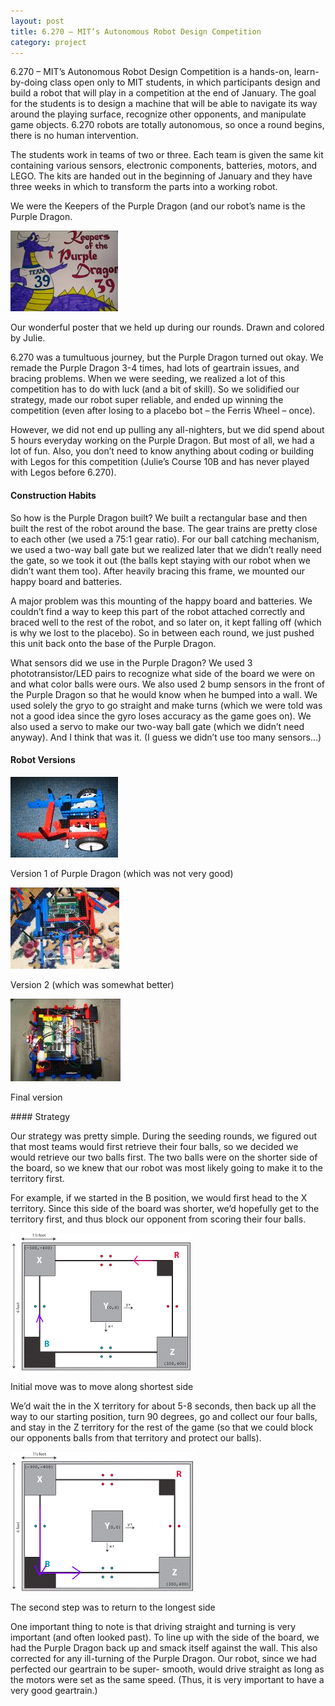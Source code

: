 ```yaml
---
layout: post
title: 6.270 – MIT’s Autonomous Robot Design Competition
category: project
---
```

6\.270 – MIT’s Autonomous Robot Design Competition is a hands-on, learn-by-doing class open only to MIT students, in which participants design and build a robot that will play in a competition at the end of January. The goal for the students is to design a machine that will be able to navigate its way around the playing surface, recognize other opponents, and manipulate game objects. 6.270 robots are totally autonomous, so once a round begins, there is no human intervention.

The students work in teams of two or three. Each team is given the same kit containing various sensors, electronic components, batteries, motors, and LEGO. The kits are handed out in the beginning of January and they have three weeks in which to transform the parts into a working robot.

We were the Keepers of the Purple Dragon (and our robot’s name is the Purple Dragon.

<div class="gallery-item-block">
    <img class="gallery-img" src="/photos/other/6.270/image868.jpeg" />
    <p class="muted caption">Our wonderful poster that we held up during our rounds. Drawn and colored by Julie.</p>
</div>

6\.270 was a tumultuous journey, but the Purple Dragon turned out okay. We remade the Purple Dragon 3-4 times, had lots of geartrain issues, and bracing problems. When we were seeding, we realized a lot of this competition has to do with luck (and a bit of skill). So we solidified our strategy, made our robot super reliable, and ended up winning the competition (even after losing to a placebo bot – the Ferris Wheel – once).

However, we did not end up pulling any all-nighters, but we did spend about 5 hours everyday working on the Purple Dragon. But most of all, we had a lot of fun. Also, you don’t need to know anything about coding or building with Legos for this competition (Julie’s Course 10B and has never played with Legos before 6.270).

#### Construction Habits

So how is the Purple Dragon built? We built a rectangular base and then built the rest of the robot around the base. The gear trains are pretty close to each other (we used a 75:1 gear ratio). For our ball catching mechanism, we used a two-way ball gate but we realized later that we didn’t really need the gate, so we took it out (the balls kept staying with our robot when we didn’t want them too). After heavily bracing this frame, we mounted our happy board and batteries.

A major problem was this mounting of the happy board and batteries. We couldn’t find a way to keep this part of the robot attached correctly and braced well to the rest of the robot, and so later on, it kept falling off (which is why we lost to the placebo). So in between each round, we just pushed this unit back onto the base of the Purple Dragon.

What sensors did we use in the Purple Dragon? We used 3 phototransistor/LED pairs to recognize what side of the board we were on and what color balls were ours. We also used 2 bump sensors in the front of the Purple Dragon so that he would know when he bumped into a wall. We used solely the gryo to go straight and make turns (which we were told was not a good idea since the gyro loses accuracy as the game goes on). We also used a servo to make our two-way ball gate (which we didn’t need anyway). And I think that was it. (I guess we didn’t use too many sensors…)

#### Robot Versions

<div class="gallery-item-block">
    <img class="gallery-img" src="/photos/other/6.270/image1089.jpeg" />
    <p class="muted caption">Version 1 of Purple Dragon (which was not very good)</p>
</div>

<div class="gallery-item-block">
    <img class="gallery-img" src="/photos/other/6.270/image1085.jpeg" />
    <p class="muted caption">Version 2 (which was somewhat better)</p>
</div>

<div class="gallery-item-block">
    <img class="gallery-img" src="/photos/other/6.270/image524.jpeg" />
    <p class="muted caption">Final version</p>
</div>
#### Strategy

Our strategy was pretty simple. During the seeding rounds, we figured out that most teams would first retrieve their four balls, so we decided we would retrieve our two balls first. The two balls were on the shorter side of the board, so we knew that our robot was most likely going to make it to the territory first.

For example, if we started in the B position, we would first head to the X territory. Since this side of the board was shorter, we’d hopefully get to the territory first, and thus block our opponent from scoring their four balls.

<div class="gallery-item-block">
    <img class="gallery-img" src="/photos/other/6.270/image6351.gif" />
    <p class="muted caption">Initial move was to move along shortest side</p>
</div>

We’d wait the in the X territory for about 5-8 seconds, then back up all the way to our starting position, turn 90 degrees, go and collect our four balls, and stay in the Z territory for the rest of the game (so that we could block our opponents balls from that territory and protect our balls).

<div class="gallery-item-block">
    <img class="gallery-img" src="/photos/other/6.270/image6431.gif" />
    <p class="muted caption">The second step was to return to the longest side</p>
</div>

One important thing to note is that driving straight and turning is very important (and often looked past). To line up with the side of the board, we had the Purple Dragon back up and smack itself against the wall. This also corrected for any ill-turning of the Purple Dragon. Our robot, since we had perfected our geartrain to be super- smooth, would drive straight as long as the motors were set as the same speed. (Thus, it is very important to have a very good geartrain.)